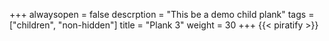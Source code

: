 +++
alwaysopen = false
descrption = "This be a demo child plank"
tags = ["children", "non-hidden"]
title = "Plank 3"
weight = 30
+++
{{< piratify >}}